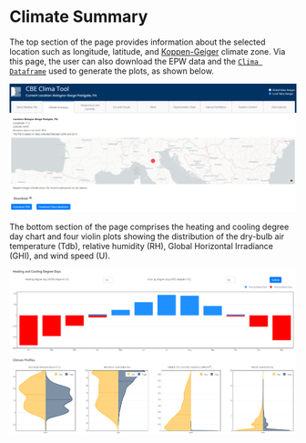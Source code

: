 # Climate Summary

The top section of the page provides information about the selected location such as longitude, latitude, and [Koppen-Geiger](https://en.wikipedia.org/wiki/K%C3%B6ppen\_climate\_classification) climate zone. Via this page, the user can also download the EPW data and the [`Clima Dataframe`](clima-dataframe.md) used to generate the plots, as shown below.

![Tab summary top](../../../.gitbook/assets/clima-summary-top.png)

The bottom section of the page comprises the heating and cooling degree day chart and four violin plots showing the distribution of the dry-bulb air temperature (Tdb), relative humidity (RH), Global Horizontal Irradiance (GHI), and wind speed (U).

![Tab summary top](../../../.gitbook/assets/clima-summary-bottom.png)
